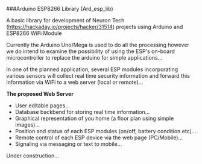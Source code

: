 ###Arduino ESP8266 Library (Ard_esp_lib)

A basic library for development of Neuron Tech (https://hackaday.io/projects/hacker/31514) projects using Arduino and ESP8266 WiFi Module  
  
Currently the Arduino Uno/Mega is used to do all the processing however we do intend to examine the possibility of using the ESP's on-board microcontroller to replace the arduino for simple applications...  

In one of the planned application, several ESP modules incorporating various sensors will collect real time security information and forward this information via WiFi to a web server (local or remote)...  

**The proposed Web Server**  
* User editable pages...
* Database backbend for storing real time information...
* Graphical representation of you home (a floor plan using simple images)...
* Position and status of each ESP modules (on/off, battery condition etc)...
* Remote control of each ESP device via the web page (PC/Mobile)...
* Signaling via messaging or text to mobile...  

Under construction...


